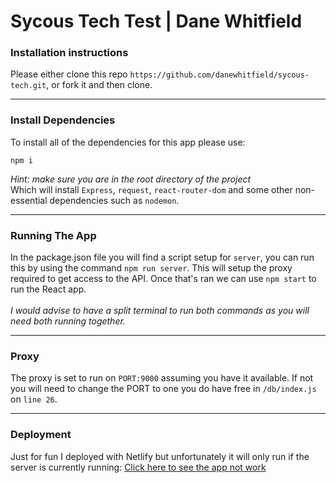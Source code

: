 # Sycous Tech Test | Dane Whitfield

### Installation instructions

Please either clone this repo `https://github.com/danewhitfield/sycous-tech.git`, or fork it and then clone.

---

### Install Dependencies

To install all of the dependencies for this app please use:

```
npm i
```

_Hint: make sure you are in the root directory of the project_
<br>
Which will install `Express`, `request`, `react-router-dom` and some other non-essential dependencies such as `nodemon`.

---

### Running The App

In the package.json file you will find a script setup for `server`, you can run this by using the command `npm run server`. This will setup the proxy required to get access to the API. Once that's ran we can use `npm start` to run the React app. 
<br>
<br>
_I would advise to have a split terminal to run both commands as you will need both running together._

---

### Proxy
The proxy is set to run on `PORT:9000` assuming you have it available. If not you will need to change the PORT to one you do have free in `/db/index.js` on `line 26`.

---

### Deployment

Just for fun I deployed with Netlify but unfortunately it will only run if the server is currently running:
[Click here to see the app not work](https://sycous-x-dane.netlify.app/)
